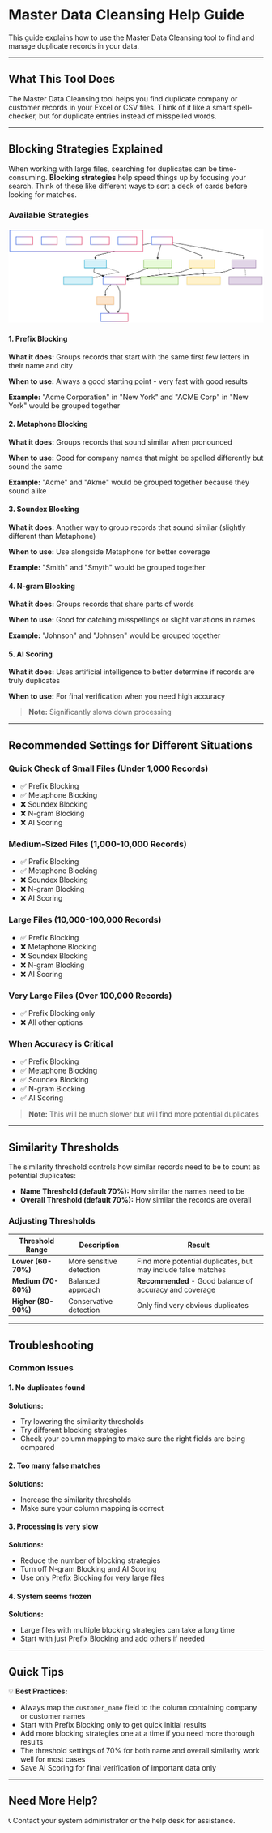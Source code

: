 # Master Data Cleansing Help Guide

This guide explains how to use the Master Data Cleansing tool to find and manage duplicate records in your data.

---

## What This Tool Does

The Master Data Cleansing tool helps you find duplicate company or customer records in your Excel or CSV files. Think of it like a smart spell-checker, but for duplicate entries instead of misspelled words.

---

## Blocking Strategies Explained

When working with large files, searching for duplicates can be time-consuming. **Blocking strategies** help speed things up by focusing your search. Think of these like different ways to sort a deck of cards before looking for matches.

### Available Strategies

![Blocking Strategies Illustration](BlockingStrategiesDiagram.svg "Blocking Strategies Diagram")

#### 1. Prefix Blocking

**What it does:** Groups records that start with the same first few letters in their name and city

**When to use:** Always a good starting point - very fast with good results

**Example:** "Acme Corporation" in "New York" and "ACME Corp" in "New York" would be grouped together

#### 2. Metaphone Blocking

**What it does:** Groups records that sound similar when pronounced

**When to use:** Good for company names that might be spelled differently but sound the same

**Example:** "Acme" and "Akme" would be grouped together because they sound alike

#### 3. Soundex Blocking

**What it does:** Another way to group records that sound similar (slightly different than Metaphone)

**When to use:** Use alongside Metaphone for better coverage

**Example:** "Smith" and "Smyth" would be grouped together

#### 4. N-gram Blocking

**What it does:** Groups records that share parts of words

**When to use:** Good for catching misspellings or slight variations in names

**Example:** "Johnson" and "Johnsen" would be grouped together

#### 5. AI Scoring

**What it does:** Uses artificial intelligence to better determine if records are truly duplicates

**When to use:** For final verification when you need high accuracy

> **Note:** Significantly slows down processing

---

## Recommended Settings for Different Situations

### Quick Check of Small Files (Under 1,000 Records)

- ✅ Prefix Blocking
- ✅ Metaphone Blocking
- ❌ Soundex Blocking
- ❌ N-gram Blocking
- ❌ AI Scoring

### Medium-Sized Files (1,000-10,000 Records)

- ✅ Prefix Blocking
- ✅ Metaphone Blocking
- ❌ Soundex Blocking
- ❌ N-gram Blocking
- ❌ AI Scoring

### Large Files (10,000-100,000 Records)

- ✅ Prefix Blocking
- ❌ Metaphone Blocking
- ❌ Soundex Blocking
- ❌ N-gram Blocking
- ❌ AI Scoring

### Very Large Files (Over 100,000 Records)

- ✅ Prefix Blocking only
- ❌ All other options

### When Accuracy is Critical

- ✅ Prefix Blocking
- ✅ Metaphone Blocking
- ✅ Soundex Blocking
- ✅ N-gram Blocking
- ✅ AI Scoring

> **Note:** This will be much slower but will find more potential duplicates

---

## Similarity Thresholds

The similarity threshold controls how similar records need to be to count as potential duplicates:

- **Name Threshold (default 70%):** How similar the names need to be
- **Overall Threshold (default 70%):** How similar the records are overall

### Adjusting Thresholds

| Threshold Range | Description | Result |
|---|---|---|
| **Lower (60-70%)** | More sensitive detection | Find more potential duplicates, but may include false matches |
| **Medium (70-80%)** | Balanced approach | **Recommended** - Good balance of accuracy and coverage |
| **Higher (80-90%)** | Conservative detection | Only find very obvious duplicates |

---

## Troubleshooting

### Common Issues

#### 1. No duplicates found

**Solutions:**
- Try lowering the similarity thresholds
- Try different blocking strategies
- Check your column mapping to make sure the right fields are being compared

#### 2. Too many false matches

**Solutions:**
- Increase the similarity thresholds
- Make sure your column mapping is correct

#### 3. Processing is very slow

**Solutions:**
- Reduce the number of blocking strategies
- Turn off N-gram Blocking and AI Scoring
- Use only Prefix Blocking for very large files

#### 4. System seems frozen

**Solutions:**
- Large files with multiple blocking strategies can take a long time
- Start with just Prefix Blocking and add others if needed

---

## Quick Tips

💡 **Best Practices:**

- Always map the `customer_name` field to the column containing company or customer names
- Start with Prefix Blocking only to get quick initial results
- Add more blocking strategies one at a time if you need more thorough results
- The threshold settings of 70% for both name and overall similarity work well for most cases
- Save AI Scoring for final verification of important data only

---

## Need More Help?

📞 Contact your system administrator or the help desk for assistance.